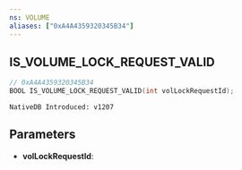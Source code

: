 ```yaml
---
ns: VOLUME
aliases: ["0xA4A4359320345B34"]
---
```

## IS_VOLUME_LOCK_REQUEST_VALID

```c
// 0xA4A4359320345B34
BOOL IS_VOLUME_LOCK_REQUEST_VALID(int volLockRequestId);
```

```
NativeDB Introduced: v1207
```

## Parameters
* **volLockRequestId**:
